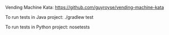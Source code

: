 Vending Machine Kata:  https://github.com/guyroyse/vending-machine-kata

To run tests in Java project: ./gradlew test

To run tests in Python project: nosetests 
